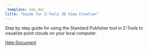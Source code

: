 ```yaml
---
_template: new_doc
title: "Guide for Z-Tools 3D View Creation"
---
```


Step by step guide for using the Standard Publisher tool in Z-Tools to visualize point clouds on your local computer.

[Help Document](https://ztools.blob.core.windows.net/$root/GeoSync_Z-Tools_Publish_3DView.pdf)

